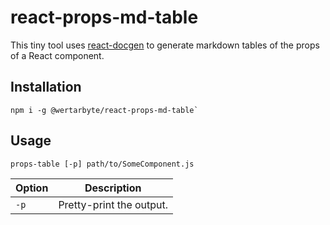 # react-props-md-table
This tiny tool uses [react-docgen][] to generate markdown tables of the props of a React component.

[react-docgen]: https://github.com/reactjs/react-docgen

## Installation
```
npm i -g @wertarbyte/react-props-md-table`
```

## Usage
```
props-table [-p] path/to/SomeComponent.js
```

| Option | Description              |
|--------|--------------------------|
| `-p`   | Pretty-print the output. |
